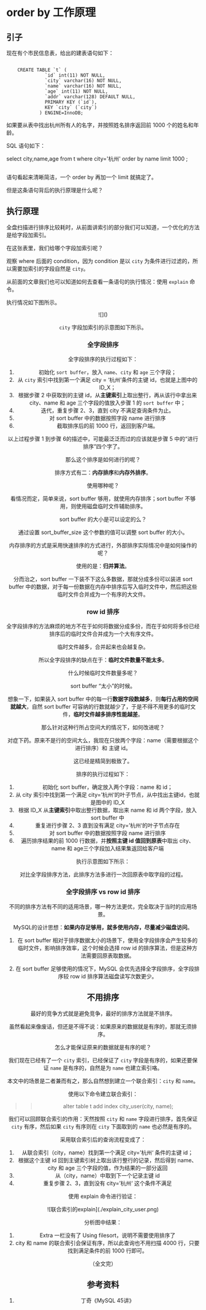 # order by 工作原理

## 引子

现在有个市民信息表，给出的建表语句如下：

```
			
	CREATE TABLE `t` (
              `id` int(11) NOT NULL,
              `city` varchar(16) NOT NULL,
              `name` varchar(16) NOT NULL,
              `age` int(11) NOT NULL,
              `addr` varchar(128) DEFAULT NULL,
              PRIMARY KEY (`id`),
              KEY `city` (`city`)
            ) ENGINE=InnoDB;
```



如果要从表中找出杭州所有人的名字，并按照姓名排序返回前 1000 个的姓名和年龄。

SQL 语句如下：



select city,name,age from t where city='杭州' order by name limit 1000  ;

```

```

语句看起来清晰简洁，一个 order by 再加一个 limit 就搞定了。

但是这条语句背后的执行原理是什么呢？

## 执行原理

全盘扫描进行排序比较耗时，从前面讲索引的部分我们可以知道，一个优化的方法是给字段加索引。

在这张表里，我们给哪个字段加索引呢？

观察 where 后面的 condition，因为 condition 是以 `city` 为条件进行过滤的，所以需要加索引的字段自然是 `city`。

从前面的文章我们也可以知道如何去查看一条语句的执行情况：使用 `explain` 命令。

执行情况如下图所示。

<div align=center>![]()

`city` 字段加索引的示意图如下所示。





### 全字段排序

全字段排序的执行过程如下：

1. 初始化 `sort buffer`，放入 `name`、`city` 和 `age` 三个字段；
2. 从 `city` 索引中找到第一个满足 city = ‘杭州’条件的主键 id，也就是上图中的 ID_X；
3. 根据步骤 2 中获取到的主键 id，从**主键索引**上取出整行，再从该行中拿出来 city、name 和 age 三个字段的值放入步骤 1 的 `sort buffer` 中；
4. 迭代，重复步骤 2、3，直到 city 不满足查询条件为止。
5. 对 sort buffer 中的数据按照字段 name 进行排序
6. 截取排序后的前 1000 行，返回到客户端。

以上过程步骤 1 到步骤 6的描述中，可能最泛泛而过的应该就是步骤 5 中的“进行排序”四个字了。

那么这个排序是如何进行的呢？

排序方式有二：**内存排序**和**内存外排序**。

使用哪种呢？

看情况而定，简单来说，sort buffer 够用，就使用内存排序；sort buffer 不够用，则使用磁盘临时文件辅助排序。

sort buffer 的大小是可以设定的么？

通过设置 sort_buffer_size 这个参数的值可以调整 sort buffer 的大小。

内存排序的方式是采用快速排序的方式进行，外部排序实际情况中是如何操作的呢？

使用的是：**归并算法**。

分而治之，sort buffer 一下装不下这么多数据，那就分成多份可以装进 sort buffer 中的数据，对于每一份数据在内存中排序后写入临时文件中，然后把这些临时文件合并成为一个有序的大文件。

### row id 排序

全字段排序的方法麻烦的地方不在于如何将数据分成多份，而在于如何将多份已经排序后的临时文件合并成为一个大有序文件。

临时文件越多，合并起来也会越复杂。

所以全字段排序的缺点在于：**临时文件数量不能太多**。

什么时候临时文件数量多呢？

sort buffer “太小”的时候。

想象一下，如果装入 sort buffer 中的每一行**数据字段数越多**，则**每行占用的空间就越大**，自然 sort buffer 可容纳的行数就越少了，于是不得不用更多的临时文件，**临时文件越多排序性能越差**。

那么针对这种行所占空间大的情况下，如何改进呢？

对症下药。原来不是行的空间大么，我现在只放两个字段：name（需要根据这个进行排序）和 主键 id。

这已经是精简到极致了。

排序的执行过程如下：

1. 初始化 sort buffer，确定放入两个字段：name 和 id；
2. 从 city 索引中找到第一个满足 city=’杭州‘的叶子节点，从中找出主键id，也就是图中的 ID_X
3. 根据 ID_X 从**主键索引**中取出整行数据，取出来 name 和 id 两个字段，放入 sort buffer 中
4. 重复进行步骤 2、3 直到没有满足 city=’杭州‘的叶子节点存在
5. 对 sort buffer 中的数据按照字段 name 进行排序
6. 遍历排序结果的前 1000 行数据，并**按照主键 id 值回到原表**中取出 city、name 和 age三个字段加入结果集返回给客户端

执行示意图如下所示：





对比全字段排序方法，此排序方法多进行一次回原表中取字段的过程。



### 全字段排序 vs row id 排序

不同的排序方法有不同的适用场景，哪一种方法更优，完全取决于当时的应用场景。

MySQL的设计思想：**如果内存足够用，就多使用内存，尽量减少磁盘访问**。

1. 在 sort buffer 相对于排序数据太小的场景下，使用全字段排序会产生较多的临时文件，影响排序效率，这个时候会选择 row id 的排序算法，但是这种方法需要回原表取数据。

2. 在 sort buffer 足够使用的情况下，MySQL 会优先选择全字段排序，全字段排序较 row id 排序算法磁盘读写次数更少。



## 不用排序

最好的竞争方式就是避免竞争，最好的排序方法就是不排序。

虽然看起来像废话，但还是不得不说：如果原来的数据就是有序的，那就无须排序。

怎么才能保证原来的数据就是有序的呢？

我们现在已经有了一个 `city` 索引，已经保证了 `city` 字段是有序的，如果还要保证 `name` 是有序的，自然是为 `name` 也建立索引咯。

本文中的场景是二者兼而有之，那么自然想到建立一个联合索引：`city` 和 `name`。

使用以下命令建立联合索引：

> > alter table t add index city_user(city, name);

我们可以回顾联合索引的作用：天然按照 `city` 和 `name` 字段进行排序，首先保证 `city` 有序，然后如果 `city` 有序则在 `city` 下面取到的 `name` 也必然是有序的。

采用联合索引后的查询流程变成了：

1. 从联合索引（city，name）找到第一个满足 city=’杭州‘ 条件的主键 id；
2. 根据这个主键 id 回到主键索引树上取出该行整行的记录，然后得到 name、city 和 age 三个字段的值，作为结果的一部分返回
3. 从（city，name）中取到下一个记录主键 id
4. 重复步骤 2、3，直到没有 city=’杭州‘ 这个条件不满足

使用 explain 命令进行验证：

<div align=center>![联合索引的explain](./explain_city_user.png)

分析图中结果：

1. Extra 一栏没有了 Using filesort，说明不需要使用排序了
2. city 和 name  的联合索引会保证有序，所以此查询也不用扫描 4000 行，只要找到满足条件的前 1000 行即可。



（全文完）

## 参考资料

1. 丁奇《MySQL 45讲》















```

```